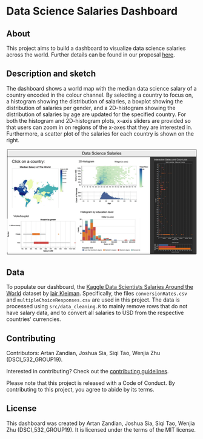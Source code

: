 # Data Science Salaries Dashboard
## About

This project aims to build a dashboard to visualize data science salaries across the world. Further details can be found in our proposal [here](https://github.com/UBC-MDS/datasci_salaries_py/blob/main/proposal.md).

## Description and sketch

The dashboard shows a world map with the median data science salary of a country encoded in the colour channel. By selecting a country to focus on, a histogram showing the distribution of salaries, a boxplot showing the distribution of salaries per gender, and a 2D-histogram showing the distribution of salaries by age are updated for the specified country. For both the histogram and 2D-histogram plots, x-axis sliders are provided so that users can zoom in on regions of the x-axes that they are interested in. Furthermore, a scatter plot of the salaries for each country is shown on the right.

![app-sketch](https://github.com/UBC-MDS/datasci_salaries_py/blob/main/media/app-sketch.png)

## Data

To populate our dashboard, the [Kaggle Data Scientists Salaries Around the World](https://www.kaggle.com/ikleiman/data-scientists-salaries-around-the-world) dataset by [Iair Kleiman](https://www.kaggle.com/ikleiman). Specifically, the files `conversionRates.csv` and `multipleChoiceResponses.csv` are used in this project. The data is processed using `src/data_cleaning.R` to mainly remove rows that do not have salary data, and to convert all salaries to USD from the respective countries' currencies.
## Contributing

Contributors: Artan Zandian, Joshua Sia, Siqi Tao, Wenjia Zhu (DSCI_532_GROUP19).

Interested in contributing? Check out the [contributing guidelines](https://github.com/UBC-MDS/datasci_salaries_py/blob/main/CONTRIBUTING.md). 

Please note that this project is released with a Code of Conduct. By contributing to this project, you agree to abide by its terms.

## License

This dashboard was created by Artan Zandian, Joshua Sia, Siqi Tao, Wenjia Zhu (DSCI_532_GROUP19). It is licensed under the terms of the MIT license.